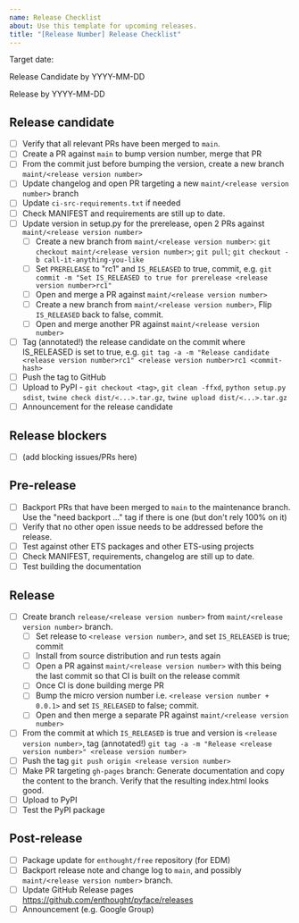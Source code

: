 ```yaml
---
name: Release Checklist
about: Use this template for upcoming releases.
title: "[Release Number] Release Checklist"
---
```


Target date:

Release Candidate by YYYY-MM-DD

Release by YYYY-MM-DD

Release candidate
-------------------
- [ ] Verify that all relevant PRs have been merged to ``main``.
- [ ] Create a PR against ``main`` to bump version number, merge that PR
- [ ] From the commit just before bumping the version, create a new branch `maint/<release version number>`
- [ ] Update changelog and open PR targeting a new `maint/<release version number>` branch
- [ ] Update `ci-src-requirements.txt` if needed
- [ ] Check MANIFEST and requirements are still up to date.
- [ ] Update version in setup.py for the prerelease, open 2 PRs against `maint/<release version number>`
  - [ ] Create a new branch from `maint/<release version number>`: `git checkout maint/<release version number>`; `git pull`; `git checkout -b call-it-anything-you-like`
  - [ ] Set `PRERELEASE` to "rc1" and `IS_RELEASED` to true, commit, e.g. `git commit -m "Set IS_RELEASED to true for prerelease <release version number>rc1"`
  - [ ] Open and merge a PR against `maint/<release version number>`
  - [ ] Create a new branch from `maint/<release version number>`, Flip `IS_RELEASED` back to false, commit.
  - [ ] Open and merge another PR against `maint/<release version number>`
- [ ] Tag (annotated!) the release candidate on the commit where IS_RELEASED is set to true, e.g. `git tag -a -m "Release candidate <release version number>rc1" <release version number>rc1 <commit-hash>`
- [ ] Push the tag to GitHub
- [ ] Upload to PyPI
       - `git checkout <tag>`, `git clean -ffxd`, `python setup.py sdist`, `twine check dist/<...>.tar.gz`, `twine upload dist/<...>.tar.gz`
- [ ] Announcement for the release candidate

Release blockers
----------------
- [ ] (add blocking issues/PRs here)

Pre-release
---
- [ ] Backport PRs that have been merged to ``main`` to the maintenance branch. Use the "need backport ..." tag if there is one (but don't rely 100% on it)
- [ ] Verify that no other open issue needs to be addressed before the release.
- [ ] Test against other ETS packages and other ETS-using projects
- [ ] Check MANIFEST, requirements, changelog are still up to date.
- [ ] Test building the documentation

Release
-------
- [ ] Create branch `release/<release version number>` from `maint/<release version number>` branch.
  - [ ] Set release to `<release version number>`, and set `IS_RELEASED` is true; commit
  - [ ] Install from source distribution and run tests again
  - [ ] Open a PR against `maint/<release version number>` with this being the last commit so that CI is built on the release commit
  - [ ] Once CI is done building merge PR
  - [ ] Bump the micro version number i.e. `<release version number + 0.0.1>` and set `IS_RELEASED` to false; commit.
  - [ ] Open and then merge a separate PR against `maint/<release version number>`
- [ ] From the commit at which `IS_RELEASED` is true and version is `<release version number>`, tag (annotated!) `git tag -a -m "Release <release version number>" <release version number>`
- [ ] Push the tag `git push origin <release version number>`
- [ ] Make PR targeting `gh-pages` branch: Generate documentation and copy the content to the branch. Verify that the resulting index.html looks good.
- [ ] Upload to PyPI
- [ ] Test the PyPI package

Post-release
-------------
- [ ] Package update for `enthought/free` repository (for EDM)
- [ ] Backport release note and change log to ``main``, and possibly `maint/<release version number>` branch.
- [ ] Update GitHub Release pages https://github.com/enthought/pyface/releases
- [ ] Announcement (e.g. Google Group)
